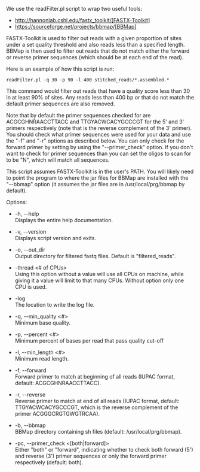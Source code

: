 We use the readFilter.pl script to wrap two useful tools:

* http://hannonlab.cshl.edu/fastx_toolkit/[FASTX-Toolkit]
* https://sourceforge.net/projects/bbmap/[BBMap]

FASTX-Toolkit is used to filter out reads with a given proportion of sites under a set quality threshold and also reads less than a specified length. BBMap is then used to filter out reads that do not match either the forward or reverse primer sequences (which should be at each end of the read).

Here is an example of how this script is run:

    readFilter.pl -q 30 -p 90 -l 400 stitched_reads/*.assembled.*

This command would filter out reads that have a quality score less than 30 in at least 90% of sites. Any reads less than 400 bp or that do not match the default primer sequences are also removed.  

Note that by default the primer sequences checked for are ACGCGHNRAACCTTACC and TTGYACWCACYGCCCGT for the 5' and 3' primers respectively (note that is the reverse complement of the 3' primer). You should check what primer sequences were used for your data and use the "-f" and "-r" options as described below. You can only check for the forward primer by setting by using the "--primer_check" option. If you don't want to check for primer sequences than you can set the oligos to scan for to be "N", which will match all sequences. 

This script assumes FASTX-Toolkit is in the user's PATH. You will likely need to point the program to where the jar files for BBMap are installed with the "--bbmap" option (it assumes the jar files are in /usr/local/prg/bbmap by default). 

Options: 

* -h, --help <br>
   Displays the entire help documentation.

* -v, --version <br>
   Displays script version and exits.

* -o, --out_dir <file> <br> 
   Output directory for filtered fastq files. Default is "filtered_reads".

* -thread <# of CPUs> <br>
   Using this option without a value will use all CPUs on machine, while giving it a value will limit to that many CPUs. Without option only one CPU is used.

* -log <file> <br>
   The location to write the log file.

* -q, --min_quality <#> <br>
   Minimum base quality.

* -p, --percent <#> <br>
   Minimum percent of bases per read that pass quality cut-off

* -l, --min_length <#> <br>
   Minimum read length.

* -f, --forward <oligo> <br>
   Forward primer to match at beginning of all reads (IUPAC format, default: ACGCGHNRAACCTTACC).

* -r, --reverse <oligo> <br>
   Reverse primer to match at end of all reads (IUPAC format, default: TTGYACWCACYGCCCGT, which is the reverse complement of the primer ACGGGCRGTGWGTRCAA).

* -b, --bbmap <PATH> <br>
   BBMap directory containing sh files (default: /usr/local/prg/bbmap).

* -pc, --primer_check <[both|forward]> <br>
   Either "both" or "forward", indicating whether to check both forward (5') and reverse (3') primer sequences or only the forward primer respectively (default: both).